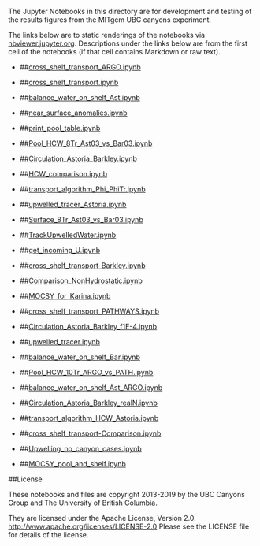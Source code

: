 The Jupyter Notebooks in this directory are for development and testing of
the results figures from the MITgcm UBC canyons experiment.

The links below are to static renderings of the notebooks via
[nbviewer.jupyter.org](http://nbviewer.jupyter.org/).
Descriptions under the links below are from the first cell of the notebooks
(if that cell contains Markdown or raw text).

* ##[cross_shelf_transport_ARGO.ipynb](http://nbviewer.jupyter.org/urls/bitbucket.org/canyonsubc/outputanalysisnotebooks/raw/tip/forPaper2/cross_shelf_transport_ARGO.ipynb)  
    
* ##[cross_shelf_transport.ipynb](http://nbviewer.jupyter.org/urls/bitbucket.org/canyonsubc/outputanalysisnotebooks/raw/tip/forPaper2/cross_shelf_transport.ipynb)  
    
* ##[balance_water_on_shelf_Ast.ipynb](http://nbviewer.jupyter.org/urls/bitbucket.org/canyonsubc/outputanalysisnotebooks/raw/tip/forPaper2/balance_water_on_shelf_Ast.ipynb)  
    
* ##[near_surface_anomalies.ipynb](http://nbviewer.jupyter.org/urls/bitbucket.org/canyonsubc/outputanalysisnotebooks/raw/tip/forPaper2/near_surface_anomalies.ipynb)  
    
* ##[print_pool_table.ipynb](http://nbviewer.jupyter.org/urls/bitbucket.org/canyonsubc/outputanalysisnotebooks/raw/tip/forPaper2/print_pool_table.ipynb)  
    
* ##[Pool_HCW_8Tr_Ast03_vs_Bar03.ipynb](http://nbviewer.jupyter.org/urls/bitbucket.org/canyonsubc/outputanalysisnotebooks/raw/tip/forPaper2/Pool_HCW_8Tr_Ast03_vs_Bar03.ipynb)  
    
* ##[Circulation_Astoria_Barkley.ipynb](http://nbviewer.jupyter.org/urls/bitbucket.org/canyonsubc/outputanalysisnotebooks/raw/tip/forPaper2/Circulation_Astoria_Barkley.ipynb)  
    
* ##[HCW_comparison.ipynb](http://nbviewer.jupyter.org/urls/bitbucket.org/canyonsubc/outputanalysisnotebooks/raw/tip/forPaper2/HCW_comparison.ipynb)  
    
* ##[transport_algorithm_Phi_PhiTr.ipynb](http://nbviewer.jupyter.org/urls/bitbucket.org/canyonsubc/outputanalysisnotebooks/raw/tip/forPaper2/transport_algorithm_Phi_PhiTr.ipynb)  
    
* ##[upwelled_tracer_Astoria.ipynb](http://nbviewer.jupyter.org/urls/bitbucket.org/canyonsubc/outputanalysisnotebooks/raw/tip/forPaper2/upwelled_tracer_Astoria.ipynb)  
    
* ##[Surface_8Tr_Ast03_vs_Bar03.ipynb](http://nbviewer.jupyter.org/urls/bitbucket.org/canyonsubc/outputanalysisnotebooks/raw/tip/forPaper2/Surface_8Tr_Ast03_vs_Bar03.ipynb)  
    
* ##[TrackUpwelledWater.ipynb](http://nbviewer.jupyter.org/urls/bitbucket.org/canyonsubc/outputanalysisnotebooks/raw/tip/forPaper2/TrackUpwelledWater.ipynb)  
    
* ##[get_incoming_U.ipynb](http://nbviewer.jupyter.org/urls/bitbucket.org/canyonsubc/outputanalysisnotebooks/raw/tip/forPaper2/get_incoming_U.ipynb)  
    
* ##[cross_shelf_transport-Barkley.ipynb](http://nbviewer.jupyter.org/urls/bitbucket.org/canyonsubc/outputanalysisnotebooks/raw/tip/forPaper2/cross_shelf_transport-Barkley.ipynb)  
    
* ##[Comparison_NonHydrostatic.ipynb](http://nbviewer.jupyter.org/urls/bitbucket.org/canyonsubc/outputanalysisnotebooks/raw/tip/forPaper2/Comparison_NonHydrostatic.ipynb)  
    
* ##[MOCSY_for_Karina.ipynb](http://nbviewer.jupyter.org/urls/bitbucket.org/canyonsubc/outputanalysisnotebooks/raw/tip/forPaper2/MOCSY_for_Karina.ipynb)  
    
* ##[cross_shelf_transport_PATHWAYS.ipynb](http://nbviewer.jupyter.org/urls/bitbucket.org/canyonsubc/outputanalysisnotebooks/raw/tip/forPaper2/cross_shelf_transport_PATHWAYS.ipynb)  
    
* ##[Circulation_Astoria_Barkley_f1E-4.ipynb](http://nbviewer.jupyter.org/urls/bitbucket.org/canyonsubc/outputanalysisnotebooks/raw/tip/forPaper2/Circulation_Astoria_Barkley_f1E-4.ipynb)  
    
* ##[upwelled_tracer.ipynb](http://nbviewer.jupyter.org/urls/bitbucket.org/canyonsubc/outputanalysisnotebooks/raw/tip/forPaper2/upwelled_tracer.ipynb)  
    
* ##[balance_water_on_shelf_Bar.ipynb](http://nbviewer.jupyter.org/urls/bitbucket.org/canyonsubc/outputanalysisnotebooks/raw/tip/forPaper2/balance_water_on_shelf_Bar.ipynb)  
    
* ##[Pool_HCW_10Tr_ARGO_vs_PATH.ipynb](http://nbviewer.jupyter.org/urls/bitbucket.org/canyonsubc/outputanalysisnotebooks/raw/tip/forPaper2/Pool_HCW_10Tr_ARGO_vs_PATH.ipynb)  
    
* ##[balance_water_on_shelf_Ast_ARGO.ipynb](http://nbviewer.jupyter.org/urls/bitbucket.org/canyonsubc/outputanalysisnotebooks/raw/tip/forPaper2/balance_water_on_shelf_Ast_ARGO.ipynb)  
    
* ##[Circulation_Astoria_Barkley_realN.ipynb](http://nbviewer.jupyter.org/urls/bitbucket.org/canyonsubc/outputanalysisnotebooks/raw/tip/forPaper2/Circulation_Astoria_Barkley_realN.ipynb)  
    
* ##[transport_algorithm_HCW_Astoria.ipynb](http://nbviewer.jupyter.org/urls/bitbucket.org/canyonsubc/outputanalysisnotebooks/raw/tip/forPaper2/transport_algorithm_HCW_Astoria.ipynb)  
    
* ##[cross_shelf_transport-Comparison.ipynb](http://nbviewer.jupyter.org/urls/bitbucket.org/canyonsubc/outputanalysisnotebooks/raw/tip/forPaper2/cross_shelf_transport-Comparison.ipynb)  
    
* ##[Upwelling_no_canyon_cases.ipynb](http://nbviewer.jupyter.org/urls/bitbucket.org/canyonsubc/outputanalysisnotebooks/raw/tip/forPaper2/Upwelling_no_canyon_cases.ipynb)  
    
* ##[MOCSY_pool_and_shelf.ipynb](http://nbviewer.jupyter.org/urls/bitbucket.org/canyonsubc/outputanalysisnotebooks/raw/tip/forPaper2/MOCSY_pool_and_shelf.ipynb)  
    

##License

These notebooks and files are copyright 2013-2019
by the UBC Canyons Group and The University of British Columbia.

They are licensed under the Apache License, Version 2.0.
http://www.apache.org/licenses/LICENSE-2.0
Please see the LICENSE file for details of the license.

